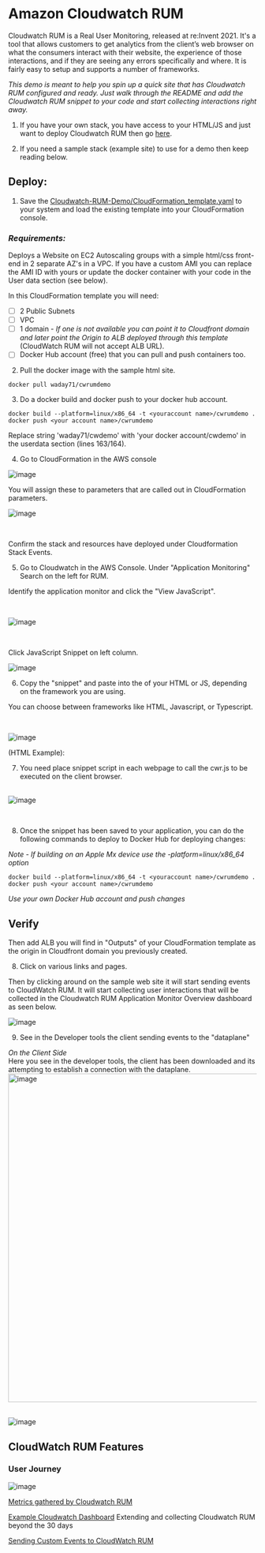 # Amazon Cloudwatch RUM

Cloudwatch RUM is a Real User Monitoring, released at re:Invent 2021. It's a tool that allows customers to get analytics from the client’s web browser on what the consumers interact with their website, the experience of those interactions, and if they are seeing any errors specifically and where. It is fairly easy to setup and supports a number of frameworks.

*This demo is meant to help you spin up a quick site that has Cloudwatch RUM configured and ready. Just walk through the README and add the Cloudwatch RUM snippet to your code and start collecting interactions right away.* 

1. If you have your own stack, you have access to your HTML/JS and just want to deploy Cloudwatch RUM then go [here](https://github.com/waday71/Cloudwatch-RUM-Demo/blob/main/RUMsolo.md). 

2. If you need a sample stack (example site) to use for a demo then keep reading below. 

## Deploy: 


1. Save the [Cloudwatch-RUM-Demo/CloudFormation_template.yaml](https://github.com/waday71/Cloudwatch-RUM-Demo/blob/main/CloudFormation_template.yaml) to your system and load the existing template into your CloudFormation console. 

### *Requirements:*
Deploys a Website on EC2 Autoscaling groups with a simple html/css front-end in 2 separate AZ's in a VPC. If you have a custom AMI you can replace the AMI ID with yours or update the docker container with your code in the User data section (see below).

In this CloudFormation template you will need:
- [ ] 2 Public Subnets
- [ ] VPC 
- [ ] 1 domain - *If one is not available you can point it to Cloudfront domain and later point the Origin to ALB deployed through this template* (CloudWatch RUM will not accept ALB URL).
- [ ] Docker Hub account (free) that you can pull and push containers too. 

2. Pull the docker image with the sample html site.
```
docker pull waday71/cwrumdemo
```
3. Do a docker build and docker push to your docker hub account. 

```
docker build --platform=linux/x86_64 -t <youraccount name>/cwrumdemo .
docker push <your account name>/cwrumdemo
```

Replace string 'waday71/cwdemo' with 'your docker account/cwdemo' in the userdata section (lines 163/164). 

4. Go to CloudFormation in the AWS console 


       
       
![image](https://user-images.githubusercontent.com/35279875/221304940-8eac32a7-90e5-4bbc-b5d3-21a96a3f4ad8.png)
    
    
You will assign these to parameters that are called out in CloudFormation parameters. 
  &nbsp; <br/>
    
![image](https://user-images.githubusercontent.com/35279875/227380262-7c0782b3-2baa-4275-acba-5bb7ca6499e9.png)


   &nbsp; <br/>
 

Confirm the stack and resources have deployed under Cloudformation Stack Events. 
    

    
5. Go to Cloudwatch in the AWS Console. Under "Application Monitoring"  Search on the left for RUM. 

Identify the application monitor and click the "View JavaScript". 

&nbsp; <br/>


![image](https://user-images.githubusercontent.com/35279875/221305638-e12c572f-da36-4557-a052-5437c86015ea.png)

 &nbsp; <br/>

Click JavaScript Snippet on left column. 


![image](https://user-images.githubusercontent.com/35279875/221306808-8a02d73a-4e3b-48c2-adeb-8386315e4940.png)
    &nbsp; <br/>

6. Copy the "snippet" and paste into the <head> </head> of your HTML or JS, depending on the framework you are using. 

You can choose between frameworks like HTML, Javascript, or Typescript. 

&nbsp; <br/>

![image](https://user-images.githubusercontent.com/35279875/221307956-e0cf7f46-87c2-4a31-9f02-79323f6f33b0.png)
  &nbsp; <br/>

(HTML Example): 

7. You need place snippet script in each webpage <head> </head> to call the cwr.js to be executed on the client browser. 

 &nbsp; <br/>
![image](https://user-images.githubusercontent.com/35279875/221362683-95027d28-eb20-4db3-a849-6904b4e3d51b.png)

 &nbsp; <br/>


8. Once the snippet has been saved to your application, you can do the following commands to deploy to Docker Hub for deploying changes: 

*Note - If building on an Apple Mx device use the -platform=linux/x86_64 option*

```
docker build --platform=linux/x86_64 -t <youraccount name>/cwrumdemo .
docker push <your account name>/cwrumdemo
```
*Use your own Docker Hub account and push changes* 

## Verify       
       
Then add ALB you will find in "Outputs" of your CloudFormation template as the origin in Cloudfront domain you previously created. 

8. Click on various links and pages. 
       
Then by clicking around on the sample web site it will start sending events to CloudWatch RUM. It will start collecting user interactions that will be collected in the Cloudwatch RUM Application Monitor Overview dashboard as seen below. 

![image](https://user-images.githubusercontent.com/35279875/221317283-79c207b9-8468-4850-a032-218eec56f1d8.png)

9. See in the Developer tools the client sending events to the "dataplane"       
       
*On the Client Side*
  &nbsp; <br/>
Here you see in the developer tools, the client has been downloaded and its attempting to establish a connection with the dataplane. 
&nbsp; <br/>
<img width="666" alt="image" src="https://user-images.githubusercontent.com/35279875/221364251-6414dd1b-4dc0-430a-9386-ce9ad9338414.png">
&nbsp; <br/>

![image](https://user-images.githubusercontent.com/35279875/221364093-54f3afb5-821b-4d43-8e18-d4964fba6c12.png)
&nbsp; <br/>

## CloudWatch RUM Features

### User Journey
![image](https://user-images.githubusercontent.com/35279875/221364020-873af447-0071-4d16-9ee0-4b356197b2d1.png)
 
 [ Metrics gathered by Cloudwatch RUM](https://docs.aws.amazon.com/AmazonCloudWatch/latest/monitoring/CloudWatch-RUM-metrics.html)

[Example Cloudwatch Dashboard](https://github.com/waday71/Cloudwatch-RUM-Demo/blob/main/CloudwatchRUM-dashboard.json) Extending and collecting Cloudwatch RUM beyond the 30 days

[ Sending Custom Events to CloudWatch RUM](https://docs.aws.amazon.com/AmazonCloudWatch/latest/monitoring/CloudWatch-RUM-custom-events.html)
